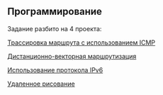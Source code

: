 ## Программирование

Задание разбито на 4 проекта:

[Трассировка маршрута с использованием ICMP](myTraceroute)

[Дистанционно-векторная маршрутизация](routingFB)

[Использование протокола IPv6](IPv6)

[Удаленное рисование](paint)